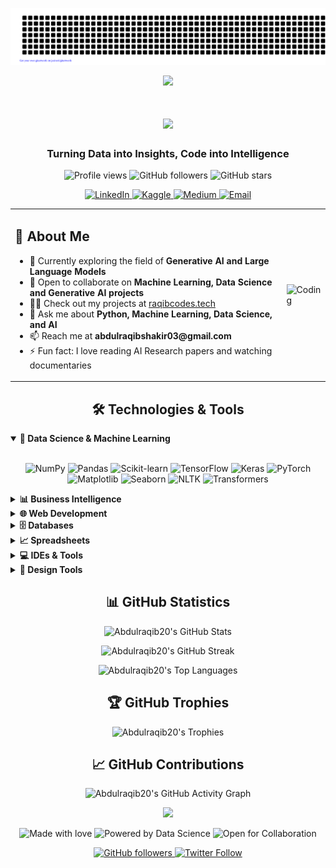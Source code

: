 ![gitartwork](gitartwork.svg)

<div align="center">
  <img src="https://readme-typing-svg.herokuapp.com/?lines=👋+Hi+there!+I'm+Abdulraqib+Omotosho+(raqibcodes);Welcome+to+my+GitHub+Profile!&font=Fira%20Code&center=true&width=580&height=45&color=f75c7e&vCenter=true&size=22%22">
</div>

<h1 align="center">
  <a href="https://git.io/typing-svg">
    <img src="https://readme-typing-svg.herokuapp.com/?lines=I'm+a+Data+Scientist+📊;A+Machine+Learning+Engineer+🤖;A+Generative+AI+Engineer+🧠;&center=true&size=30&width=580&duration=4000&pause=1000">
  </a>
</h1>

<h3 align="center">Turning Data into Insights, Code into Intelligence</h3>

<p align="center">
  <img src="https://komarev.com/ghpvc/?username=abdulraqib20&label=Profile%20views&color=0e75b6&style=flat" alt="Profile views">
  <img src="https://img.shields.io/github/followers/Abdulraqib20?label=Followers&style=social" alt="GitHub followers">
  <img src="https://img.shields.io/github/stars/Abdulraqib20?label=Stars&style=social" alt="GitHub stars">
</p>

<p align="center">
  <a href="https://linkedin.com/in/abdulraqib-omotosho" target="_blank">
    <img src="https://img.shields.io/badge/-LinkedIn-0077B5?style=for-the-badge&logo=linkedin&logoColor=white" alt="LinkedIn">
  </a>
  <a href="https://kaggle.com/abdulraqib-omotosho" target="_blank">
    <img src="https://img.shields.io/badge/-Kaggle-20BEFF?style=for-the-badge&logo=kaggle&logoColor=white" alt="Kaggle">
  </a>
  <a href="https://medium.com/@abdulraqibshakir03" target="_blank">
    <img src="https://img.shields.io/badge/-Medium-12100E?style=for-the-badge&logo=medium&logoColor=white" alt="Medium">
  </a>
  <a href="mailto:abdulraqibshakir03@gmail.com">
    <img src="https://img.shields.io/badge/-Email-D14836?style=for-the-badge&logo=gmail&logoColor=white" alt="Email">
  </a>
</p>

<table align="center">
  <tr>
    <td>
      <h2>🚀 About Me</h2>
      <ul>
        <li>🔭 Currently exploring the field of <strong>Generative AI and Large Language Models</strong></li>
        <li>👯 Open to collaborate on <strong>Machine Learning, Data Science and Generative AI projects</strong></li>
        <li>👨‍💻 Check out my projects at <a href="https://raqibcodes.tech">raqibcodes.tech</a></li>
        <li>💬 Ask me about <strong>Python, Machine Learning, Data Science, and AI</strong></li>
        <li>📫 Reach me at <strong>abdulraqibshakir03@gmail.com</strong></li>
        <li>⚡ Fun fact: I love reading AI Research papers and watching documentaries</li>
      </ul>
    </td>
    <td>
      <img src="https://cdn.dribbble.com/users/1019864/screenshots/3079099/codeloop.gif" alt="Coding" width="100%">
    </td>
  </tr>
</table>

<h2 align="center">🛠️ Technologies & Tools</h2>

<details open>
<summary><b>🧠 Data Science & Machine Learning</b></summary>
<br>
<p align="center">
  <img src="https://img.shields.io/badge/NumPy-013243?style=for-the-badge&logo=numpy&logoColor=white" alt="NumPy">
  <img src="https://img.shields.io/badge/Pandas-150458?style=for-the-badge&logo=pandas&logoColor=white" alt="Pandas">
  <img src="https://img.shields.io/badge/SciKit--Learn-F7931E?style=for-the-badge&logo=scikit-learn&logoColor=white" alt="Scikit-learn">
  <img src="https://img.shields.io/badge/TensorFlow-FF6F00?style=for-the-badge&logo=tensorflow&logoColor=white" alt="TensorFlow">
  <img src="https://img.shields.io/badge/Keras-D00000?style=for-the-badge&logo=keras&logoColor=white" alt="Keras">
  <img src="https://img.shields.io/badge/PyTorch-EE4C2C?style=for-the-badge&logo=pytorch&logoColor=white" alt="PyTorch">
  <img src="https://img.shields.io/badge/Matplotlib-11557c?style=for-the-badge&logo=python&logoColor=white" alt="Matplotlib">
  <img src="https://img.shields.io/badge/Seaborn-3776AB?style=for-the-badge&logo=python&logoColor=white" alt="Seaborn">
  <img src="https://img.shields.io/badge/NLTK-154f3c?style=for-the-badge&logo=python&logoColor=white" alt="NLTK">
  <img src="https://img.shields.io/badge/Transformers-FFD43B?style=for-the-badge&logo=huggingface&logoColor=black" alt="Transformers">
</p>
</details>

<details>
<summary><b>📊 Business Intelligence</b></summary>
<br>
<p align="center">
  <img src="https://img.shields.io/badge/Power_BI-F2C811?style=for-the-badge&logo=powerbi&logoColor=black" alt="Power BI">
  <img src="https://img.shields.io/badge/Tableau-E97627?style=for-the-badge&logo=Tableau&logoColor=white" alt="Tableau">
</p>
</details>

<details>
<summary><b>🌐 Web Development</b></summary>
<br>
<p align="center">
  <img src="https://img.shields.io/badge/HTML5-E34F26?style=for-the-badge&logo=html5&logoColor=white" alt="HTML5">
  <img src="https://img.shields.io/badge/CSS3-1572B6?style=for-the-badge&logo=css3&logoColor=white" alt="CSS3">
</p>
</details>

<details>
<summary><b>🗄️ Databases</b></summary>
<br>
<p align="center">
  <img src="https://img.shields.io/badge/MySQL-4479A1?style=for-the-badge&logo=mysql&logoColor=white" alt="MySQL">
  <img src="https://img.shields.io/badge/PostgreSQL-336791?style=for-the-badge&logo=postgresql&logoColor=white" alt="PostgreSQL">
  <img src="https://img.shields.io/badge/BigQuery-4285F4?style=for-the-badge&logo=google-cloud&logoColor=white" alt="BigQuery">
  <img src="https://img.shields.io/badge/Microsoft_SQL_Server-CC2927?style=for-the-badge&logo=microsoft-sql-server&logoColor=white" alt="Microsoft SQL Server">
</p>
</details>

<details>
<summary><b>📈 Spreadsheets</b></summary>
<br>
<p align="center">
  <img src="https://img.shields.io/badge/Microsoft_Excel-217346?style=for-the-badge&logo=microsoft-excel&logoColor=white" alt="Microsoft Excel">
  <img src="https://img.shields.io/badge/Google_Sheets-34A853?style=for-the-badge&logo=google-sheets&logoColor=white" alt="Google Sheets">
</p>
</details>

<details>
<summary><b>💻 IDEs & Tools</b></summary>
<br>
<p align="center">
  <img src="https://img.shields.io/badge/PyCharm-000000?style=for-the-badge&logo=pycharm&logoColor=white" alt="PyCharm">
  <img src="https://img.shields.io/badge/Visual_Studio_Code-007ACC?style=for-the-badge&logo=visual-studio-code&logoColor=white" alt="Visual Studio Code">
  <img src="https://img.shields.io/badge/Jupyter-F37626?style=for-the-badge&logo=jupyter&logoColor=white" alt="Jupyter">
  <img src="https://img.shields.io/badge/Google_Colab-F9AB00?style=for-the-badge&logo=google-colab&logoColor=white" alt="Google Colab">
</p>
</details>

<details>
<summary><b>🎨 Design Tools</b></summary>
<br>
<p align="center">
  <img src="https://img.shields.io/badge/Adobe_XD-FF61F6?style=for-the-badge&logo=adobe-xd&logoColor=white" alt="Adobe XD">
  <img src="https://img.shields.io/badge/Adobe_Photoshop-31A8FF?style=for-the-badge&logo=adobe-photoshop&logoColor=white" alt="Adobe Photoshop">
  <img src="https://img.shields.io/badge/Figma-F24E1E?style=for-the-badge&logo=figma&logoColor=white" alt="Figma">
  <img src="https://img.shields.io/badge/Canva-00C4CC?style=for-the-badge&logo=canva&logoColor=white" alt="Canva">
</p>
</details>

<h2 align="center">📊 GitHub Statistics</h2>

<p align="center">
  <img src="https://github-readme-stats.vercel.app/api?username=Abdulraqib20&show_icons=true&count_private=true&theme=algolia&hide=contribs" alt="Abdulraqib20's GitHub Stats" />
</p>

<p align="center">
  <img src="https://github-readme-streak-stats.herokuapp.com/?user=Abdulraqib20&theme=algolia" alt="Abdulraqib20's GitHub Streak" />
</p>

<p align="center">
  <img src="https://github-readme-stats.vercel.app/api/top-langs/?username=Abdulraqib20&layout=compact&theme=algolia" alt="Abdulraqib20's Top Languages" />
</p>

<h2 align="center">🏆 GitHub Trophies</h2>

<p align="center">
  <img src="https://github-profile-trophy.vercel.app/?username=Abdulraqib20&theme=algolia&column=4&margin-w=15&margin-h=15" alt="Abdulraqib20's Trophies" />
</p>

<h2 align="center">📈 GitHub Contributions</h2>

<p align="center">
  <img src="https://github-readme-activity-graph.vercel.app/graph?username=Abdulraqib20&theme=react-dark" alt="Abdulraqib20's GitHub Activity Graph">
</p>




<div align="center">
  <img src="https://readme-typing-svg.herokuapp.com/?lines=Thanks+for+visiting+my+profile!;Feel+free+to+connect+with+me;Let's+collaborate+on+exciting+projects;Wishing+you+a+fantastic+day!&font=Fira%20Code&center=true&width=480&height=50&duration=4000&pause=1000&color=4F94EF">

  <p>
    <img src="https://img.shields.io/badge/Made%20with-%E2%9D%A4%EF%B8%8F-red.svg" alt="Made with love">
    <img src="https://img.shields.io/badge/Powered%20by-Data%20Science-blue.svg" alt="Powered by Data Science">
    <img src="https://img.shields.io/badge/Open%20for-Collaboration-green.svg" alt="Open for Collaboration">
  </p>

  <p>
    <a href="https://github.com/Abdulraqib20" target="_blank">
      <img src="https://img.shields.io/github/followers/Abdulraqib20?label=Follow&style=social" alt="GitHub followers">
    </a>
    <a href="https://twitter.com/raqibcodes" target="_blank">
      <img src="https://img.shields.io/twitter/follow/raqibcodes?style=social" alt="Twitter Follow">
    </a>
  </p>
</div>
